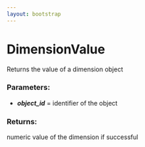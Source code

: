 ```yaml
---
layout: bootstrap
---
```


# DimensionValue

Returns the value of a dimension object
        

### Parameters:

- ***object_id*** = identifier of the object
        

### Returns:


numeric value of the dimension if successful
        
